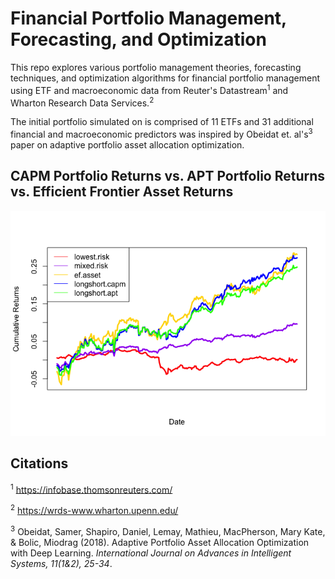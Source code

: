 # Financial Portfolio Management, Forecasting, and Optimization 

This repo explores various portfolio management theories, forecasting techniques, and optimization algorithms for financial portfolio management using ETF and macroeconomic data from Reuter's Datastream<sup>1</sup> and Wharton Research Data Services.<sup>2</sup>

The initial portfolio simulated on is comprised of 11 ETFs and 31 additional financial and macroeconomic predictors was inspired by Obeidat et. al's<sup>3</sup> paper on adaptive portfolio asset allocation optimization. 

## CAPM Portfolio Returns vs. APT Portfolio Returns vs. Efficient Frontier Asset Returns

![](capm_and_apt_files/figure-gfm/unnamed-chunk-26-1.png)

## Citations 

<sup>1</sup> https://infobase.thomsonreuters.com/

<sup>2</sup> https://wrds-www.wharton.upenn.edu/

<sup>3</sup>  Obeidat, Samer, Shapiro, Daniel, Lemay, Mathieu, MacPherson, Mary Kate, & Bolic, Miodrag (2018). Adaptive Portfolio Asset Allocation Optimization with Deep Learning. _International Journal on Advances in Intelligent Systems, 11(1&2), 25-34_.

